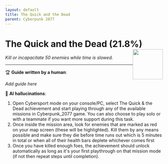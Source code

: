 ```yaml
---
layout: default
title: The Quick and the Dead
parent: Cyberpunk 2077
---
```


# The Quick and the Dead (21.8%) <img style="float: right;" src="https://cdn.cloudflare.steamstatic.com/steamcommunity/public/images/apps/1091500/7d368314167adc79672ac5ccb090704352f7f733.jpg" width="96" height="96">

_Kill or incapacitate 50 enemies while time is slowed._

***

:trophy: **Guide written by a human**:

_Add guide here_

:robot: **AI hallucinations**:

1. Open Cybersport mode on your console/PC, select The Quick & the Dead achievement and start playing through any of the available missions in Cyberpunk_2077 game. You can also choose to play solo or with a teammate if you want more support during this task.
2. Once inside the mission area, look for enemies that are marked as red on your map screen (these will be highlighted). Kill them by any means possible and make sure they die before time runs out which is 5 minutes in total or when all of their health bars deplete whichever comes first
3. Once you have killed enough foes, the achievement should unlock automatically as long as it's your first playthrough on that mission mode (if not then repeat steps until completion).
